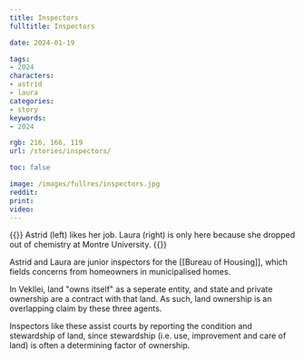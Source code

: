 ```yaml
---
title: Inspectors
fulltitle: Inspectors

date: 2024-01-19

tags:
- 2024
characters:
- astrid
- laura
categories:
- story
keywords:
- 2024

rgb: 216, 166, 119
url: /stories/inspectors/

toc: false

image: /images/fullres/inspectors.jpg
reddit:
print:
video:
---
```

{{<note caption>}}
Astrid (left) likes her job. Laura (right) is only here because she dropped out of chemistry at Montre University.
{{</note>}}

Astrid and Laura are junior inspectors for the [[Bureau of Housing]], which fields concerns from homeowners in municipalised homes.

In Vekllei, land "owns itself" as a seperate entity, and state and private ownership are a contract with that land. As such, land ownership is an overlapping claim by these three agents.

Inspectors like these assist courts by reporting the condition and stewardship of land, since stewardship (i.e. use, improvement and care of land) is often a determining factor of ownership.